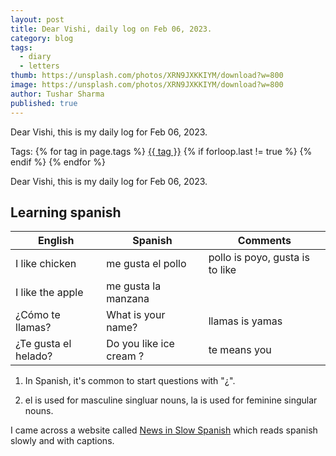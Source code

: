 ```yaml
---
layout: post
title: Dear Vishi, daily log on Feb 06, 2023.
category: blog
tags:
  - diary
  - letters
thumb: https://unsplash.com/photos/XRN9JXKKIYM/download?w=800
image: https://unsplash.com/photos/XRN9JXKKIYM/download?w=800
author: Tushar Sharma
published: true
---
```


Dear Vishi, this is my daily log for Feb 06, 2023.<!-- truncate_here -->
<p>Tags: {% for tag in page.tags %} <a class="mytag" href="/tag/{{ tag }}" title="View posts tagged with &quot;{{ tag }}&quot;">{{ tag }}</a>  {% if forloop.last != true %} {% endif %} {% endfor %} </p>

Dear Vishi, this is my daily log for Feb 06, 2023.

## Learning spanish


| English              | Spanish                 | Comments         | 
| -------------------- | ----------------------- |-------------------|
| I like chicken       | me gusta el pollo       | pollo is poyo, gusta is to like    |
| I like the apple     | me gusta la manzana     |                                    |
| ¿Cómo te llamas?     | What is your name?      | llamas is yamas   | 
| ¿Te gusta el helado? | Do you like ice cream ? | te means you      |

1. In Spanish, it's common to start questions with "¿".

2. el is used for masculine singluar nouns, la is used for feminine singular nouns.

I came across a website called [News in Slow Spanish](https://www.newsinslowspanish.com/latino) which reads spanish slowly and with captions. 

